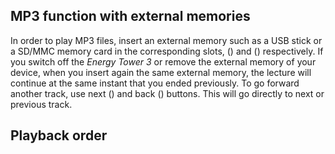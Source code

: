 ## MP3 function with external memories
In order to play MP3 files, insert an external memory such as a USB stick or a SD/MMC memory card in the corresponding slots, () and () respectively.
If you switch off the *Energy Tower 3* or remove the external memory of your device, when you insert again the same external memory, the lecture will continue at the same instant that you ended previously.
To go forward another track, use next () and back () buttons. This will go directly to next or previous track.

## Playback order
